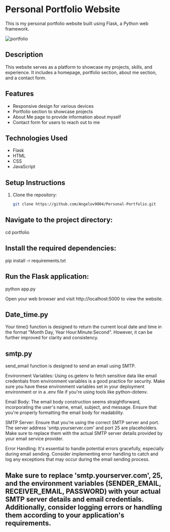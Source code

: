 # Personal Portfolio Website

This is my personal portfolio website built using Flask, a Python web framework.

![portfolio](https://github.com/Angelov9004/Personal-Portfolio-Flask-/assets/136641015/536ae872-0951-402d-8f4e-b64554f4d7c4)


## Description

This website serves as a platform to showcase my projects, skills, and experience. It includes a homepage, portfolio section, about me section, and a contact form.

## Features

- Responsive design for various devices
- Portfolio section to showcase projects
- About Me page to provide information about myself
- Contact form for users to reach out to me

## Technologies Used

- Flask
- HTML
- CSS
- JavaScript

## Setup Instructions

1. Clone the repository:
   ```bash
   git clone https://github.com/Angelov9004/Personal-Portfolio.git
   
## Navigate to the project directory:

cd portfolio

## Install the required dependencies:

pip install -r requirements.txt

## Run the Flask application:

python app.py


Open your web browser and visit http://localhost:5000 to view the website.

## Date_time.py

Your time() function is designed to return the current local date and time in the format "Month Day, 
Year Hour:Minute:Second". However, it can be further improved for clarity and consistency.

## smtp.py

send_email function is designed to send an email using SMTP.

Environment Variables: Using os.getenv to fetch sensitive data like email credentials from environment variables is a good practice for security. Make sure you have these environment variables set in your deployment environment or in a .env file if you're using tools like python-dotenv.

Email Body: The email body construction seems straightforward, incorporating the user's name, email, subject, and message. Ensure that you're properly formatting the email body for readability.

SMTP Server: Ensure that you're using the correct SMTP server and port. The server address 'smtp.yourserver.com' and port 25 are placeholders. Make sure to replace them with the actual SMTP server details provided by your email service provider.

Error Handling: It's essential to handle potential errors gracefully, especially during email sending. Consider implementing error handling to catch and log any exceptions that may occur during the email sending process.

## Make sure to replace 'smtp.yourserver.com', 25, and the environment variables (SENDER_EMAIL, RECEIVER_EMAIL, PASSWORD) with your actual SMTP server details and email credentials. Additionally, consider logging errors or handling them according to your application's requirements.


